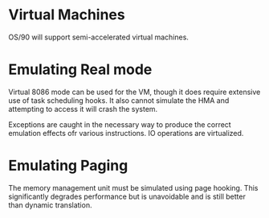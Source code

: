 # Virtual Machines

OS/90 will support semi-accelerated virtual machines.

# Emulating Real mode

Virtual 8086 mode can be used for the VM, though it does require extensive use of task scheduling hooks. It also cannot simulate the HMA and attempting to access it will crash the system.

Exceptions are caught in the necessary way to produce the correct emulation effects ofr various instructions. IO operations are virtualized.

# Emulating Paging

The memory management unit must be simulated using page hooking. This significantly degrades performance but is unavoidable and is still better than dynamic translation.
